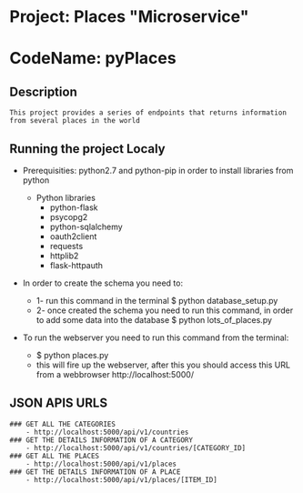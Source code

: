 # Project: Places "Microservice"
# CodeName: pyPlaces

## Description
    This project provides a series of endpoints that returns information 
    from several places in the world


## Running the project Localy
 * Prerequisities: python2.7 and python-pip in order to install libraries from python
    * Python libraries
        - python-flask
        - psycopg2
        - python-sqlalchemy
        - oauth2client
        - requests
        - httplib2
        - flask-httpauth
        
 * In order to create the schema you need to:
 	* 1- run this command in the terminal
 		$ python database_setup.py
 	* 2- once created the schema you need to run this command, in order to add some data into the database 
 		$ python lots_of_places.py
 * To run the webserver you need to run this command from the terminal:
    - $ python places.py
    - this will fire up the webserver, after this you should access this URL from a webbrowser
        http://localhost:5000/


## JSON APIS URLS

    ### GET ALL THE CATEGORIES
        - http://localhost:5000/api/v1/countries
    ### GET THE DETAILS INFORMATION OF A CATEGORY
        - http://localhost:5000/api/v1/countries/[CATEGORY_ID]
    ### GET ALL THE PLACES
        - http://localhost:5000/api/v1/places
    ### GET THE DETAILS INFORMATION OF A PLACE
        - http://localhost:5000/api/v1/places/[ITEM_ID]
